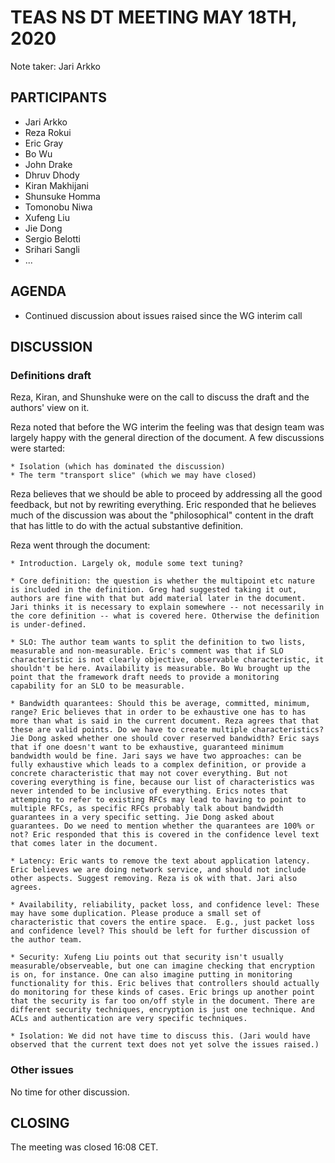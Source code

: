 # TEAS NS DT MEETING MAY 18TH, 2020

Note taker: Jari Arkko

## PARTICIPANTS

* Jari Arkko
* Reza Rokui
* Eric Gray
* Bo Wu
* John Drake
* Dhruv Dhody
* Kiran Makhijani
* Shunsuke Homma
* Tomonobu Niwa
* Xufeng Liu
* Jie Dong
* Sergio Belotti
* Srihari Sangli
* ...

## AGENDA

* Continued discussion about issues raised since the WG interim call

## DISCUSSION

### Definitions draft

Reza, Kiran, and Shunshuke were on the call to discuss the draft and the authors' view on it.

Reza noted that before the WG interim the feeling was that design team was largely happy with the general direction of the document. A few discussions were started:
    
    * Isolation (which has dominated the discussion)
    * The term "transport slice" (which we may have closed)

Reza believes that we should be able to proceed by addressing all the good feedback, but not by rewriting everything. Eric responded that he believes much of the discussion was about the "philosophical" content in the draft that has little to do with the actual substantive definition.

Reza went through the document:
    
    * Introduction. Largely ok, module some text tuning?
    
    * Core definition: the question is whether the multipoint etc nature is included in the definition. Greg had suggested taking it out, authors are fine with that but add material later in the document. Jari thinks it is necessary to explain somewhere -- not necessarily in the core definition -- what is covered here. Otherwise the definition is under-defined.
    
    * SLO: The author team wants to split the definition to two lists, measurable and non-measurable. Eric's comment was that if SLO characteristic is not clearly objective, observable characteristic, it shouldn't be here. Availability is measurable. Bo Wu brought up the point that the framework draft needs to provide a monitoring capability for an SLO to be measurable.
    
    * Bandwidth quarantees: Should this be average, committed, minimum, range? Eric believes that in order to be exhaustive one has to has more than what is said in the current document. Reza agrees that that these are valid points. Do we have to create multiple characteristics? Jie Dong asked whether one should cover reserved bandwidth? Eric says that if one doesn't want to be exhaustive, guaranteed minimum bandwidth would be fine. Jari says we have two approaches: can be fully exhaustive which leads to a complex definition, or provide a concrete characteristic that may not cover everything. But not covering everything is fine, because our list of characteristics was never intended to be inclusive of everything. Erics notes that attemping to refer to existing RFCs may lead to having to point to multiple RFCs, as specific RFCs probably talk about bandwidth guarantees in a very specific setting. Jie Dong asked about guarantees. Do we need to mention whether the quarantees are 100% or not? Eric responded that this is covered in the confidence level text that comes later in the document.
    
    * Latency: Eric wants to remove the text about application latency. Eric believes we are doing network service, and should not include other aspects. Suggest removing. Reza is ok with that. Jari also agrees.
    
    * Availability, reliability, packet loss, and confidence level: These may have some duplication. Please produce a small set of characteristic that covers the entire space.  E.g., just packet loss and confidence level? This should be left for further discussion of the author team.
    
    * Security: Xufeng Liu points out that security isn't usually measurable/observeable, but one can imagine checking that encryption is on, for instance. One can also imagine putting in monitoring functionality for this. Eric belives that controllers should actually do monitoring for these kinds of cases. Eric brings up another point that the security is far too on/off style in the document. There are different security techniques, encryption is just one technique. And ACLs and authentication are very specific techniques.
    
    * Isolation: We did not have time to discuss this. (Jari would have observed that the current text does not yet solve the issues raised.)
    
### Other issues

No time for other discussion.

## CLOSING

The meeting was closed 16:08 CET.
